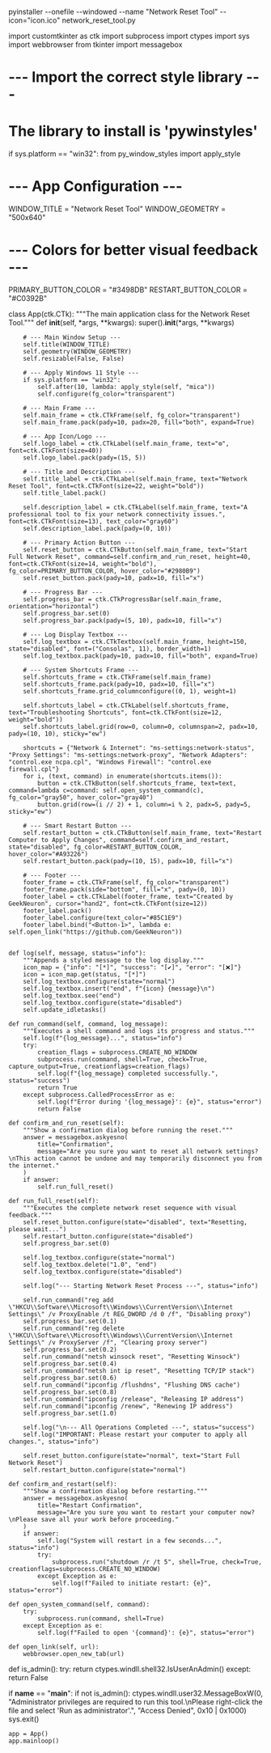 
pyinstaller --onefile --windowed --name "Network Reset Tool" --icon="icon.ico" network_reset_tool.py

import customtkinter as ctk
import subprocess
import ctypes
import sys
import webbrowser
from tkinter import messagebox

# --- Import the correct style library ---
# The library to install is 'pywinstyles'
if sys.platform == "win32":
    from py_window_styles import apply_style

# --- App Configuration ---
WINDOW_TITLE = "Network Reset Tool"
WINDOW_GEOMETRY = "500x640"

# --- Colors for better visual feedback ---
PRIMARY_BUTTON_COLOR = "#3498DB"
RESTART_BUTTON_COLOR = "#C0392B"


class App(ctk.CTk):
    """The main application class for the Network Reset Tool."""
    def __init__(self, *args, **kwargs):
        super().__init__(*args, **kwargs)

        # --- Main Window Setup ---
        self.title(WINDOW_TITLE)
        self.geometry(WINDOW_GEOMETRY)
        self.resizable(False, False)
        
        # --- Apply Windows 11 Style ---
        if sys.platform == "win32":
            self.after(10, lambda: apply_style(self, "mica"))
            self.configure(fg_color="transparent")

        # --- Main Frame ---
        self.main_frame = ctk.CTkFrame(self, fg_color="transparent")
        self.main_frame.pack(pady=10, padx=20, fill="both", expand=True)
        
        # --- App Icon/Logo ---
        self.logo_label = ctk.CTkLabel(self.main_frame, text="⚙️", font=ctk.CTkFont(size=40))
        self.logo_label.pack(pady=(15, 5)) 

        # --- Title and Description ---
        self.title_label = ctk.CTkLabel(self.main_frame, text="Network Reset Tool", font=ctk.CTkFont(size=22, weight="bold"))
        self.title_label.pack()
        
        self.description_label = ctk.CTkLabel(self.main_frame, text="A professional tool to fix your network connectivity issues.", font=ctk.CTkFont(size=13), text_color="gray60")
        self.description_label.pack(pady=(0, 10))

        # --- Primary Action Button ---
        self.reset_button = ctk.CTkButton(self.main_frame, text="Start Full Network Reset", command=self.confirm_and_run_reset, height=40, font=ctk.CTkFont(size=14, weight="bold"), fg_color=PRIMARY_BUTTON_COLOR, hover_color="#2980B9")
        self.reset_button.pack(pady=10, padx=10, fill="x")
        
        # --- Progress Bar ---
        self.progress_bar = ctk.CTkProgressBar(self.main_frame, orientation="horizontal")
        self.progress_bar.set(0)
        self.progress_bar.pack(pady=(5, 10), padx=10, fill="x")

        # --- Log Display Textbox ---
        self.log_textbox = ctk.CTkTextbox(self.main_frame, height=150, state="disabled", font=("Consolas", 11), border_width=1)
        self.log_textbox.pack(pady=10, padx=10, fill="both", expand=True)

        # --- System Shortcuts Frame ---
        self.shortcuts_frame = ctk.CTkFrame(self.main_frame)
        self.shortcuts_frame.pack(pady=10, padx=10, fill="x")
        self.shortcuts_frame.grid_columnconfigure((0, 1), weight=1)

        self.shortcuts_label = ctk.CTkLabel(self.shortcuts_frame, text="Troubleshooting Shortcuts", font=ctk.CTkFont(size=12, weight="bold"))
        self.shortcuts_label.grid(row=0, column=0, columnspan=2, padx=10, pady=(10, 10), sticky="ew")

        shortcuts = {"Network & Internet": "ms-settings:network-status", "Proxy Settings": "ms-settings:network-proxy", "Network Adapters": "control.exe ncpa.cpl", "Windows Firewall": "control.exe firewall.cpl"}
        for i, (text, command) in enumerate(shortcuts.items()):
            button = ctk.CTkButton(self.shortcuts_frame, text=text, command=lambda c=command: self.open_system_command(c), fg_color="gray50", hover_color="gray40")
            button.grid(row=(i // 2) + 1, column=i % 2, padx=5, pady=5, sticky="ew")
            
        # --- Smart Restart Button ---
        self.restart_button = ctk.CTkButton(self.main_frame, text="Restart Computer to Apply Changes", command=self.confirm_and_restart, state="disabled", fg_color=RESTART_BUTTON_COLOR, hover_color="#A93226")
        self.restart_button.pack(pady=(10, 15), padx=10, fill="x")
        
        # --- Footer ---
        footer_frame = ctk.CTkFrame(self, fg_color="transparent")
        footer_frame.pack(side="bottom", fill="x", pady=(0, 10))
        footer_label = ctk.CTkLabel(footer_frame, text="Created by GeekNeuron", cursor="hand2", font=ctk.CTkFont(size=12))
        footer_label.pack()
        footer_label.configure(text_color="#85C1E9")
        footer_label.bind("<Button-1>", lambda e: self.open_link("https://github.com/GeekNeuron"))


    def log(self, message, status="info"):
        """Appends a styled message to the log display."""
        icon_map = {"info": "[*]", "success": "[✔️]", "error": "[❌]"}
        icon = icon_map.get(status, "[*]")
        self.log_textbox.configure(state="normal")
        self.log_textbox.insert("end", f"{icon} {message}\n")
        self.log_textbox.see("end")
        self.log_textbox.configure(state="disabled")
        self.update_idletasks()

    def run_command(self, command, log_message):
        """Executes a shell command and logs its progress and status."""
        self.log(f"{log_message}...", status="info")
        try:
            creation_flags = subprocess.CREATE_NO_WINDOW
            subprocess.run(command, shell=True, check=True, capture_output=True, creationflags=creation_flags)
            self.log(f"{log_message} completed successfully.", status="success")
            return True
        except subprocess.CalledProcessError as e:
            self.log(f"Error during '{log_message}': {e}", status="error")
            return False

    def confirm_and_run_reset(self):
        """Show a confirmation dialog before running the reset."""
        answer = messagebox.askyesno(
            title="Confirmation",
            message="Are you sure you want to reset all network settings?\nThis action cannot be undone and may temporarily disconnect you from the internet."
        )
        if answer:
            self.run_full_reset()

    def run_full_reset(self):
        """Executes the complete network reset sequence with visual feedback."""
        self.reset_button.configure(state="disabled", text="Resetting, please wait...")
        self.restart_button.configure(state="disabled")
        self.progress_bar.set(0)
        
        self.log_textbox.configure(state="normal")
        self.log_textbox.delete("1.0", "end")
        self.log_textbox.configure(state="disabled")

        self.log("--- Starting Network Reset Process ---", status="info")
        
        self.run_command("reg add \"HKCU\\Software\\Microsoft\\Windows\\CurrentVersion\\Internet Settings\" /v ProxyEnable /t REG_DWORD /d 0 /f", "Disabling proxy")
        self.progress_bar.set(0.1)
        self.run_command("reg delete \"HKCU\\Software\\Microsoft\\Windows\\CurrentVersion\\Internet Settings\" /v ProxyServer /f", "Clearing proxy server")
        self.progress_bar.set(0.2)
        self.run_command("netsh winsock reset", "Resetting Winsock")
        self.progress_bar.set(0.4)
        self.run_command("netsh int ip reset", "Resetting TCP/IP stack")
        self.progress_bar.set(0.6)
        self.run_command("ipconfig /flushdns", "Flushing DNS cache")
        self.progress_bar.set(0.8)
        self.run_command("ipconfig /release", "Releasing IP address")
        self.run_command("ipconfig /renew", "Renewing IP address")
        self.progress_bar.set(1.0)

        self.log("\n--- All Operations Completed ---", status="success")
        self.log("IMPORTANT: Please restart your computer to apply all changes.", status="info")
        
        self.reset_button.configure(state="normal", text="Start Full Network Reset")
        self.restart_button.configure(state="normal")

    def confirm_and_restart(self):
        """Show a confirmation dialog before restarting."""
        answer = messagebox.askyesno(
            title="Restart Confirmation",
            message="Are you sure you want to restart your computer now?\nPlease save all your work before proceeding."
        )
        if answer:
            self.log("System will restart in a few seconds...", status="info")
            try:
                subprocess.run("shutdown /r /t 5", shell=True, check=True, creationflags=subprocess.CREATE_NO_WINDOW)
            except Exception as e:
                self.log(f"Failed to initiate restart: {e}", status="error")

    def open_system_command(self, command):
        try:
            subprocess.run(command, shell=True)
        except Exception as e:
            self.log(f"Failed to open '{command}': {e}", status="error")

    def open_link(self, url):
        webbrowser.open_new_tab(url)

def is_admin():
    try:
        return ctypes.windll.shell32.IsUserAnAdmin()
    except:
        return False

if __name__ == "__main__":
    if not is_admin():
        ctypes.windll.user32.MessageBoxW(0, "Administrator privileges are required to run this tool.\nPlease right-click the file and select 'Run as administrator'.", "Access Denied", 0x10 | 0x1000)
        sys.exit()

    app = App()
    app.mainloop()
